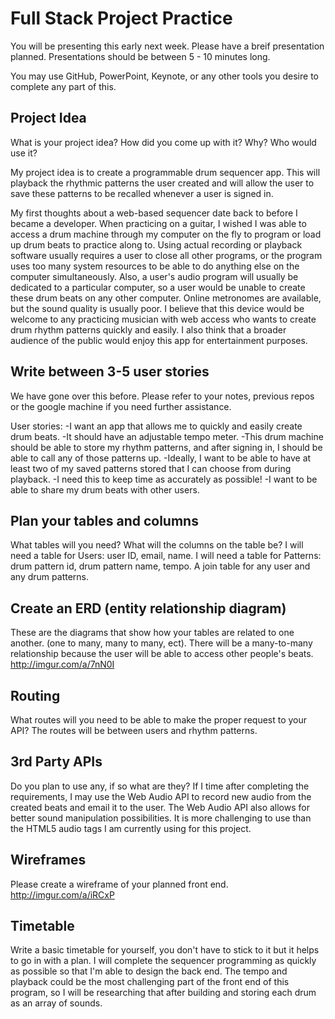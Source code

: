 # Full Stack Project Practice

You will be presenting this early next week.  Please have a breif presentation
planned.  Presentations should be between 5 - 10 minutes long.

You may use GitHub, PowerPoint, Keynote, or any other tools you desire to
complete any part of this.

## Project Idea

What is your project idea?  How did you come up with it? Why? Who would use it?

My project idea is to create a programmable drum sequencer app.  This will
playback the rhythmic patterns the user created and will allow the
user to save these patterns to be recalled whenever a user is signed in.

My first thoughts about a web-based sequencer date back to before I became a
developer.  When practicing on a guitar, I wished I was able to access a drum
machine through my computer on the fly to program or load up drum beats to practice
along to.  Using actual recording or playback software usually requires a user
to close all other programs, or the program uses too many system resources to
be able to do anything else on the computer simultaneously. Also, a user's audio
program will usually be dedicated to a particular computer, so a user would be
unable to create these drum beats on any other computer.
Online metronomes are available, but the sound quality is usually poor.
I believe that this device would be welcome to any practicing musician with web
access who wants to create drum rhythm patterns quickly and easily.  I also think
that a broader audience of the public would enjoy this app for entertainment
purposes.

## Write between 3-5 user stories

We have gone over this before. Please refer to your notes, previous repos or the
google machine if you need further assistance.

User stories:
-I want an app that allows me to quickly and easily create drum beats.
-It should have an adjustable tempo meter.
-This drum machine should be able to store my rhythm patterns, and after
signing in, I should be able to call any of those patterns up.
-Ideally, I want to be able to have at least two of my saved patterns stored
that I can choose from during playback.
-I need this to keep time as accurately as possible!
-I want to be able to share my drum beats with other users.

## Plan your tables and columns

What tables will you need? What will the columns on the table be?
I will need a table for Users: user ID, email, name.
I will need a table for Patterns: drum pattern id, drum pattern name,
tempo.
A join table for any user and any drum patterns.

## Create an ERD (entity relationship diagram)

These are the diagrams that show how your tables are related to one another.
(one to many, many to many, ect).  There will be a many-to-many relationship
because the user will be able to access other people's beats.
http://imgur.com/a/7nN0I

## Routing

What routes will you need to be able to make the proper request to your API?
The routes will be between users and rhythm patterns.

## 3rd Party APIs

Do you plan to use any, if so what are they?
If I time after completing the requirements, I may use the Web Audio API
to record new audio from the created beats and email it to the user.  The
Web Audio API also allows for better sound manipulation possibilities.  It is more
challenging to use than the HTML5 audio tags I am currently using for this project.

## Wireframes

Please create a wireframe of your planned front end.
http://imgur.com/a/iRCxP

## Timetable

Write a basic timetable for yourself, you don't have to stick to it but it
helps to go in with a plan.
I will complete the sequencer programming as quickly as possible so that I'm able
to design the back end.  The tempo and playback could be the most challenging
part of the front end of this program, so I will be researching that after building
and storing each drum as an array of sounds. 
